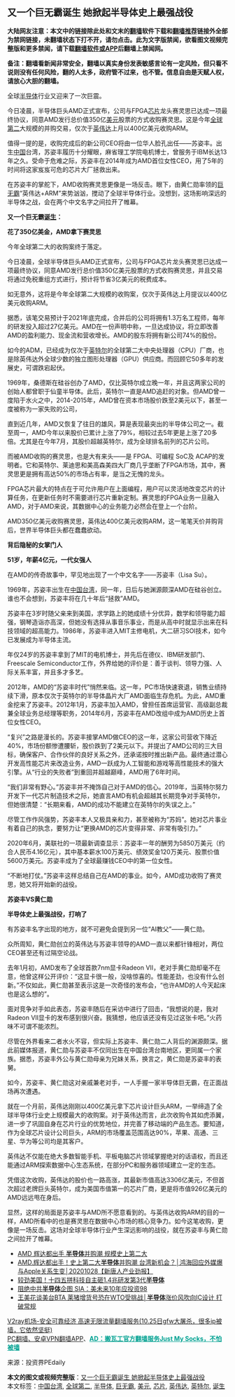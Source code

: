  <h2>又一个巨无霸诞生 她掀起半导体史上最强战役</h2> <p class="notice"><b>大陆网友注意：本文中的链接除此处和文末的<a href="https://github.com/bannedbook/fanqiang" >翻墙</a>软件下载和<a href="https://github.com/killgcd/justmysocks/blob/master/README.md">翻墙推荐</a>链接外全部为禁网链接，未翻墙状态下打不开，请勿点击。此为文字版禁闻，欲看图文视频完整版和更多禁闻，请下载<a href="https://github.com/bannedbook/fanqiang">翻墙软件或APP</a>后翻墙上禁闻网。</p><p>备注：翻墙看新闻非常安全，翻墙以真实身份发表敏感言论有一定风险，但只看不说则没有任何风险，翻的人太多，政府管不过来，也不管。信息自由是天赋人权，请放心大胆的翻墙。</b></p>  <div class="entry"> <p>全球<a href="https://www.bannedbook.org/bnews/tag/%E5%8D%8A%E5%AF%BC%E4%BD%93/" class="st_tag internal_tag" rel="tag" title="标签 半导体 下的日志">半导体</a>行业又迎来了一次巨震。</p> <p>今日凌晨，半导体巨头AMD正式宣布，公司与FPGA<a href="https://www.bannedbook.org/bnews/tag/%E8%8A%AF%E7%89%87/" class="st_tag internal_tag" rel="tag" title="标签 芯片 下的日志">芯片</a>龙头赛灵思已达成一项最终协议，同意AMD发行总价值350亿<a href="https://www.bannedbook.org/bnews/tag/%e7%be%8e%e5%85%83/" class="st_tag internal_tag" rel="tag" title="标签 美元 下的日志">美元</a>股票的方式收购赛灵思。这是今年<a href="https://www.bannedbook.org/bnews/tag/%E5%85%A8%E7%90%83%E7%AC%AC%E4%BA%8C/" class="st_tag internal_tag" rel="tag" title="标签 全球第二 下的日志">全球第二</a>大规模的并购交易，仅次于<a href="https://www.bannedbook.org/bnews/tag/%E8%8B%B1%E4%BC%9F%E8%BE%BE/" class="st_tag internal_tag" rel="tag" title="标签 英伟达 下的日志">英伟达</a>上月以400亿美元收购ARM。</p> <p>值得一提的是，收购完成后的新公司CEO将由一位华人脸孔出任——苏姿丰。出生<span class='wp_keywordlink_affiliate'><a href="https://www.bannedbook.org/" title="中国" target="_blank">中国</a></span>台湾，苏姿丰履历十分耀眼，麻省理工学院电机博士，曾服务于IBM长达13年之久。受命于危难之际，苏姿丰在2014年成为AMD首位女性CEO，用了5年的时间将这家岌岌可危的芯片大厂拯救出来。</p> <p>在苏姿丰的掌舵下，AMD收购赛灵思更像是一场反击。眼下，由黄仁勋率领的<a href="https://www.bannedbook.org/bnews/tag/%E5%B7%A8%E6%97%A0%E9%9C%B8/" class="st_tag internal_tag" rel="tag" title="标签 巨无霸 下的日志">巨无霸</a>“英伟达+ARM”来势汹汹，搅动了全球半导体行业。没想到，这场影响深远的半导体之战，会在两个中文名字之间拉开了帷幕。</p> <p><strong>又一个巨无霸<a href="https://www.bannedbook.org/bnews/tag/%E8%AF%9E%E7%94%9F/" class="st_tag internal_tag" rel="tag" title="标签 诞生 下的日志">诞生</a>：</strong></p> <p><strong>花了350亿美金，AMD拿下赛灵思</strong></p> <p>今年全球第二大的收购案终于落定。</p> <p>今日凌晨，全球半导体巨头AMD正式宣布，公司与FPGA芯片龙头赛灵思已达成一项最终协议，同意AMD发行总价值350亿美元股票的方式收购赛灵思，并且交易将通过免税重组方式进行，预计将节省3亿美元的税费成本。</p> <p>如无意外，这将是今年全球第二大规模的收购案，仅次于英伟达上月提议以400亿美元收购ARM。</p> <p>据悉，该笔交易预计于2021年底完成，合并后的公司将拥有1.3万名工程师，每年的研发投入超过27亿美元。AMD在一份声明中称，一旦达成协议，将立即改善AMD的盈利能力、现金流和营收增长。AMD的股东将拥有新公司74%的股份。</p>  <p>如今的ADM，已经成为仅次于<a href="https://www.bannedbook.org/bnews/tag/%e8%8b%b1%e7%89%b9%e5%b0%94/" class="st_tag internal_tag" rel="tag" title="标签 英特尔 下的日志">英特尔</a>的全球第二大中央处理器（CPU）厂商，也是除英伟达外全球少数的独立图形处理器（GPU）供应商。而回顾它50多年的发展史，可谓跌宕起伏。</p> <p>1969年，桑德斯在硅谷创办了AMD，仅比英特尔成立晚一年，并且这两家公司的创始人都曾职于仙童半导体。此后，英特尔一直是AMD追赶的对象。但AMD曾一度陷于水火之中，2014-2015年，AMD曾在资本市场股价跌至2美元以下，甚至一度被称为一家失败的公司，</p> <p>直到近几年，AMD又恢复了往日的雄风，算是表现最突出的半导体公司之一。截至周一，AMD今年以来股价已累计上涨了79%，相较过去5年更是上涨了20多倍。尤其是在今年7月，其股价超越英特尔，成为全球排名前列的芯片公司。</p> <p>而被AMD收购的赛灵思，也是大有来头——是 FPGA、可编程 SoC及 ACAP的发明者。它和英特尔、莱迪思和美高森美四大厂商几乎垄断了FPGA市场，其中，赛灵思更是拥有高达50%的市场占有率，是当之无愧的龙头。</p> <p>FPGA芯片最大的特点在于可允许用户在上面编程，用户可以灵活地改变芯片的计算任务，在更新任务时不需要进行芯片重新定制。赛灵思的FPGA业务一旦融入AMD，对于AMD来说，其数据中心的业务能力必然会在登上一个台阶。</p> <p>AMD350亿美元收购赛灵思，英伟达400亿美元收购ARM，这一笔笔天价并购背后，世界半导体巨头都在蠢蠢欲动。</p> <p><strong>背后隐秘的女掌门人</strong></p> <p><strong>51岁，年薪4亿元，一代女强人</strong></p> <p>在AMD的传奇故事中，罕见地出现了一个中文名字——苏姿丰（Lisa Su）。</p> <p>1969年，苏姿丰出生在<a href="https://www.bannedbook.org/bnews/tag/%e4%b8%ad%e5%9b%bd%e5%8f%b0%e6%b9%be/" class="st_tag internal_tag" rel="tag" title="标签 中国台湾 下的日志">中国台湾</a>，同一年，日后与她渊源颇深AMD在硅谷创立。谁也不会想到，苏姿丰将在几十年后“拯救”AMD。</p>  <p></p> <p>苏姿丰在3岁时随父亲来到美国，求学路上的她成绩十分优异，数学和领导能力超强，钢琴造诣亦高深，但她没有选择从事音乐事业，而是从高中时就显示出来在科技领域的超高能力。1986年，苏姿丰进入MIT主修电机，大二研习SOI技术，如今已发展成为半导体主流。</p> <p>年仅24岁的苏姿丰拿到了MIT的电机博士，并先后在德仪、IBM研发部门、Freescale Semiconductor工作，外界给她的评价是：善于谈判、领导力强、人际关系丰富，并且多才多艺。</p> <p>2012年，AMD的“苏姿丰时代”悄然来临。这一年，PC市场快速衰退，销售业绩持续下滑，原本仅次于英特尔的半导体晶片大厂AMD面临生存危机。为此，AMD重金挖来了苏姿丰。2012年1月，苏姿丰加入AMD，曾担任首席运营官、高级副总裁兼全球业务总经理等职务，2014年6月，苏姿丰在AMD改组中成为AMD历史上首位女性CEO。</p> <p>“复兴”之路是漫长的。苏姿丰接掌AMD做CEO的这一年，这家公司营收下降近40%，市场份额惨遭腰斩，股价跌到了2美元以下。并提出了AMD公司的三大目标，确保客户、合作伙伴的良好关系之外，还承诺按时推出新产品。最终通过潜心开发高性能芯片来改造业务，AMD一跃成为人工智能和游戏等高性能技术的强大引擎。从“行业的失败者”到重回并超越巅峰，AMD用了6年时间。</p> <p>“我们非常有野心。”苏姿丰并不掩饰自己对于AMD的信心。2019年，当英特尔努力开发下一代芯片制造技术之际，她直言AMD有机会超越其长期竞争对手英特尔，但她很清楚：“长期来看，AMD的成功不能建立在英特尔的失误之上。”</p> <p>尽管工作作风强势，苏姿丰本人又极具亲和力，甚至被称为“苏妈”。她对芯片事业有着自己的执念，要努力让“更换AMD的芯片变得非常、非常有吸引力。”</p> <p>2020年6月，美联社的一项最新调查显示：苏姿丰一年的酬劳为5850万美元（约合人民币4.16亿元），其中基本薪水100万美元、绩效奖金120万美元、股票价值5600万美元。苏姿丰成为了全球最赚钱CEO中的第一位女性。</p> <p>“不断地打仗。”苏姿丰这样总结自己在AMD的事业。如今，AMD成功收购了赛灵思，她又将开始新的战役。</p> <p><strong>苏姿丰VS黄仁勋</strong></p>  <p><strong>半导体史上最强战役，打响了</strong></p> <p>有苏姿丰名字出现的地方，就不可避免会提到另一位“AI教父”——黄仁勋。</p> <p>众所周知，黄仁勋创立的英伟达与苏姿丰领导的AMD一直以来都针锋相对，两位CEO甚至还有过隔空论战。</p> <p>去年1月初，AMD发布了全球首款7nm显卡Radeon VII，老对手黄仁勋却毫不在意，他曾这样公开评价：“这显卡很一般，没啥惊喜的。性能差劲，也没有什么创新。”不仅如此，黄仁勋甚至表示这是一次奇怪的发布会，“也许AMD的人今天起床也是这么想的”。</p> <p>面对竞争对手如此表态，苏姿丰随后在采访中进行了回击，“我想说的是，我对Radeon VII显卡的发布感到很兴奋。我猜想，他应该还没有见过这张卡吧。”火药味不可谓不能浓烈。</p> <p>尽管在外界看来二者水火不容，但实际上苏姿丰、黄仁勋二人背后的渊源颇深。据此前媒体报道，黄仁勋与苏姿丰不仅同出生在中国台湾台南地区，更同属一个家族。据悉，苏姿丰外公与黄仁勋母亲为兄妹关系，换言之，黄仁勋是苏姿丰的表舅。</p> <p>如今，苏姿丰、黄仁勋这对亲戚兼老对手，一人手握一家半导体巨无霸，在正面战场再次遭遇。</p> <p>就在一个月前，英伟达刚刚以400亿美元拿下芯片设计巨头ARM，一举缔造了全球半导体行业史上规模最大的收购案。对于英伟达而言，此次收购令其如虎添翼，进一步了巩固自身在芯片行业的优势地位，并完善了移动端的产品生态。要知道，作为全球芯片设计公司巨头，ARM的市场覆盖范围高达90%，苹果、高通、三星、华为等公司均是其客户。</p> <p>英伟达不仅能在绝大多数智能手机、平板电脑芯片领域掌握绝对的话语权，而且还能通过ARM探索数据中心生态系统，在部分PC和服务器领域建立一定的生态。</p> <p>凭借这次收购，英伟达的股价也一路高涨，其最新市值高达3306亿美元，不但首次超过老牌巨头英特尔，成为美国市值第一的芯片厂商，更是将市值926亿美元的AMD远远甩在身后。</p>  <p>显然，这样的局面是苏姿丰与AMD所不愿意看到的。与英伟达收购ARM的目的一样，AMD所看中的也是赛灵思在数据中心市场的核心竞争力。如今这笔收购，更像是一场反击。这场对全球半导体行业产生深远影响的战役，就在苏姿丰与黄仁勋之间拉开了帷幕。</p> <ul class='op-related-articles' title='相关阅读'> <li><a href='https://www.bannedbook.org/bnews/taiwannews/20201028/1421817.html' target='_blank'>AMD 辉达都出手 <b>半导体</b>并购潮 规模史上第二大</a></li> <li><a href='https://www.bannedbook.org/bnews/taiwannews/20201028/1421632.html' target='_blank'>AMD.辉达都出手！史上第二大<b>半导体</b>并购潮 台湾新机会？│鸿海回应外媒爆与Apple关系生变│20201028【新唐人产业劲报】</a></li> <li><a href='https://www.bannedbook.org/bnews/baitai/20201026/1420570.html' target='_blank'>较劲美国！十四五拼科技自主砸1.4兆研发第3代<b>半导体</b></a></li> <li><a href='https://www.bannedbook.org/bnews/taiwannews/20201019/1416534.html' target='_blank'>阻绝中共<b>半导体</b>企图 SIA：美未来10年应投资98</a></li> <li><a href='https://www.bannedbook.org/bnews/bannedvideo/20201019/1416452.html' target='_blank'>王美花谈美台BTA 莱猪增货号恐在WTO受挑战│<b>半导体</b>涨价风吹向IC设计 打破常规</a></li> </ul> <p class="texttj"> <a href="https://github.com/bannedbook/fanqiang/wiki/V2ray%E6%9C%BA%E5%9C%BA" target="_blank">V2ray机场-安全可靠经济 高速无限流量翻墙服务(10.25日gfw大屠杀，很多ip被墙，它依然坚挺)</a><br/> <a href="https://github.com/bannedbook/fanqiang/wiki/%E7%A6%81%E9%97%BB%E7%BD%91%E5%AE%89%E5%8D%93%E7%BF%BB%E5%A2%99%E6%96%B0%E9%97%BBAPP" target="_blank">PC翻墙、安卓VPN翻墙APP</a>、<span onclick="window.open('https://github.com/killgcd/justmysocks/blob/master/README.md')" style="font-weight:bold;color:#00A191;cursor:pointer;text-decoration:underline;outline:none">AD：搬瓦工官方翻墙服务Just My Socks，不怕被墙</span></p><p> 来源：投资界PEdaily </p><a name='sharetosocial'></a>       <div><b>本文的图文或视频完整版</b>：<a href='https://www.bannedbook.org/bnews/cnnews/20201030/1422532.html'>又一个巨无霸诞生 她掀起半导体史上最强战役</a></div>  </div><!--END ENTRY--> <div class="postfooter"> <div>本文标签：<a href="https://www.bannedbook.org/bnews/tag/%e4%b8%ad%e5%9b%bd%e5%8f%b0%e6%b9%be/" rel="tag">中国台湾</a>, <a href="https://www.bannedbook.org/bnews/tag/%E5%85%A8%E7%90%83%E7%AC%AC%E4%BA%8C/" rel="tag">全球第二</a>, <a href="https://www.bannedbook.org/bnews/tag/%E5%8D%8A%E5%AF%BC%E4%BD%93/" rel="tag">半导体</a>, <a href="https://www.bannedbook.org/bnews/tag/%E5%B7%A8%E6%97%A0%E9%9C%B8/" rel="tag">巨无霸</a>, <a href="https://www.bannedbook.org/bnews/tag/%e7%be%8e%e5%85%83/" rel="tag">美元</a>, <a href="https://www.bannedbook.org/bnews/tag/%E8%8A%AF%E7%89%87/" rel="tag">芯片</a>, <a href="https://www.bannedbook.org/bnews/tag/%E8%8B%B1%E4%BC%9F%E8%BE%BE/" rel="tag">英伟达</a>, <a href="https://www.bannedbook.org/bnews/tag/%e8%8b%b1%e7%89%b9%e5%b0%94/" rel="tag">英特尔</a>, <a href="https://www.bannedbook.org/bnews/tag/%E8%AF%9E%E7%94%9F/" rel="tag">诞生</a></div>  </div><!--END POSTFOOTER--> 
